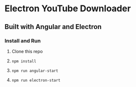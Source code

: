 # Electron YouTube Downloader

## Built with Angular and Electron

### Install and Run

1. Clone this repo

2. `npm install`

3. `npm run angular-start`

4. `npm run electron-start`